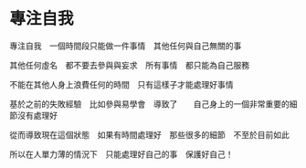# 專注自我 #

專注自我　一個時間段只能做一件事情　其他任何與自己無關的事　

其他任何虛名　都不要去參與與妄求　所有事情　都只能為自己服務

不能在其他人身上浪費任何的時間　只有這樣子才能處理好事情　

基於之前的失敗經驗　比如參與易學會　導致了　　自己身上的一個非常重要的細節沒有處理好

從而導致現在這個狀態　如果有時間處理好　那些很多的細節　不至於目前如此

所以在人單力薄的情況下　只能處理好自己的事　保護好自己！
